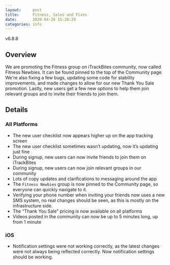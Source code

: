 ```yaml
---
layout:     post
title:      Fitness, Sales and Fixes
date:       2020-04-28 15:28:29
categories: info
---
```


v6.8.8

## Overview
We are promoting the Fitness group on iTrackBites community, now called Fitness
Newbies. It can be found pinned to the top of the Community page. We're also
fixing a few bugs, updating some code for stability improvements, and made
changes to allow for our new Thank You Sale promotion. Lastly, new users get a
few new options to help them join relevant groups and to invite their friends
to join them.

## Details

### All Platforms
- The new user checklist now appears higher up on the app tracking screen
- The new user checklist sometimes wasn’t updating, now it’s updating just fine
- During signup, new users can now invite friends to join them on iTrackBites
- During signup, new users can now join relevant groups in our community
- Lots of copy updates and clarifications to messaging around the app
- The `Fitness Newbies` group is now pinned to the Community page, so everyone can quickly navigate to it.
- Verifying your phone number when inviting your friends now uses a new SMS system, no real changes should be seen, as this is mostly on the infrastructure side.
- The “Thank You Sale” pricing is now available on all platforms
- Videos posted in the community can now be up to 5 minutes long, up from 1 minute

### iOS
- Notification settings were not working correctly, as the latest changes were not always being reflected correctly. Now notification settings should be working.
